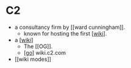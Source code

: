 # C2

- a consultancy firm by [[ward cunningham]]. 
  - known for hosting the first [[wiki]].
- a [[wiki]]
  - The [[OG]].
  - [[go]] wiki.c2.com
- [[wiki modes]]


[//begin]: # "Autogenerated link references for markdown compatibility"
[wiki]: wiki "Wiki"
[go]: go "Go"
[//end]: # "Autogenerated link references"